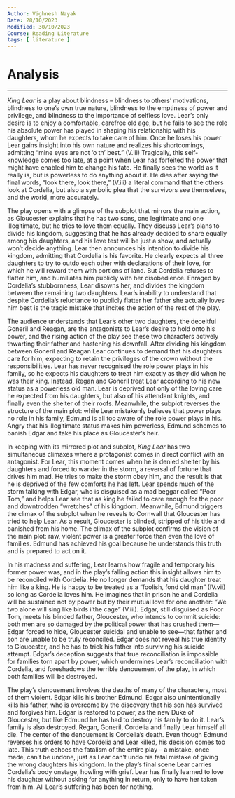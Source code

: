 ```yaml
---
Author: Vighnesh Nayak
Date: 28/10/2023
Modified: 30/10/2023
Course: Reading Literature
tags: [ literature ]
---
```

# Analysis
---
_King Lear_ is a play about blindness – blindness to others’ motivations, blindness to one’s own true nature, blindness to the emptiness of power and privilege, and blindness to the importance of selfless love. Lear’s only desire is to enjoy a comfortable, carefree old age, but he fails to see the role his absolute power has played in shaping his relationship with his daughters, whom he expects to take care of him. Once he loses his power Lear gains insight into his own nature and realizes his shortcomings, admitting “mine eyes are not ‘o th’ best.” (V.iii) Tragically, this self-knowledge comes too late, at a point when Lear has forfeited the power that might have enabled him to change his fate. He finally sees the world as it really is, but is powerless to do anything about it. He dies after saying the final words, “look there, look there,” (V.iii) a literal command that the others look at Cordelia, but also a symbolic plea that the survivors see themselves, and the world, more accurately.

The play opens with a glimpse of the subplot that mirrors the main action, as Gloucester explains that he has two sons, one legitimate and one illegitimate, but he tries to love them equally. They discuss Lear’s plans to divide his kingdom, suggesting that he has already decided to share equally among his daughters, and his love test will be just a show, and actually won’t decide anything. Lear then announces his intention to divide his kingdom, admitting that Cordelia is his favorite. He clearly expects all three daughters to try to outdo each other with declarations of their love, for which he will reward them with portions of land. But Cordelia refuses to flatter him, and humiliates him publicly with her disobedience. Enraged by Cordelia’s stubbornness, Lear disowns her, and divides the kingdom between the remaining two daughters. Lear’s inability to understand that despite Cordelia’s reluctance to publicly flatter her father she actually loves him best is the tragic mistake that incites the action of the rest of the play.

The audience understands that Lear’s other two daughters, the deceitful Goneril and Reagan, are the antagonists to Lear’s desire to hold onto his power, and the rising action of the play see these two characters actively thwarting their father and hastening his downfall. After dividing his kingdom between Goneril and Reagan Lear continues to demand that his daughters care for him, expecting to retain the privileges of the crown without the responsibilities. Lear has never recognised the role power plays in his family, so he expects his daughters to treat him exactly as they did when he was their king. Instead, Regan and Goneril treat Lear according to his new status as a powerless old man. Lear is deprived not only of the loving care he expected from his daughters, but also of his attendant knights, and finally even the shelter of their roofs. Meanwhile, the subplot reverses the structure of the main plot: while Lear mistakenly believes that power plays no role in his family, Edmund is all too aware of the role power plays in his. Angry that his illegitimate status makes him powerless, Edmund schemes to banish Edgar and take his place as Gloucester’s heir.

In keeping with its mirrored plot and subplot, _King Lear_ has two simultaneous climaxes where a protagonist comes in direct conflict with an antagonist. For Lear, this moment comes when he is denied shelter by his daughters and forced to wander in the storm, a reversal of fortune that drives him mad. He tries to make the storm obey him, and the result is that he is deprived of the few comforts he has left. Lear spends much of the storm talking with Edgar, who is disguised as a mad beggar called “Poor Tom,” and helps Lear see that as king he failed to care enough for the poor and downtrodden “wretches” of his kingdom. Meanwhile, Edmund triggers the climax of the subplot when he reveals to Cornwall that Gloucester has tried to help Lear. As a result, Gloucester is blinded, stripped of his title and banished from his home. The climax of the subplot confirms the vision of the main plot: raw, violent power is a greater force than even the love of families. Edmund has achieved his goal because he understands this truth and is prepared to act on it.

In his madness and suffering, Lear learns how fragile and temporary his former power was, and in the play’s falling action this insight allows him to be reconciled with Cordelia. He no longer demands that his daughter treat him like a king. He is happy to be treated as a “foolish, fond old man” (IV.vii) so long as Cordelia loves him. He imagines that in prison he and Cordelia will be sustained not by power but by their mutual love for one another: “We two alone will sing like birds i’the cage” (V.iii). Edgar, still disguised as Poor Tom, meets his blinded father, Gloucester, who intends to commit suicide: both men are so damaged by the political power that has crushed them—Edgar forced to hide, Gloucester suicidal and unable to see—that father and son are unable to be truly reconciled. Edgar does not reveal his true identity to Gloucester, and he has to trick his father into surviving his suicide attempt. Edgar’s deception suggests that true reconciliation is impossible for families torn apart by power, which undermines Lear’s reconciliation with Cordelia, and foreshadows the terrible denouement of the play, in which both families will be destroyed.

The play’s denouement involves the deaths of many of the characters, most of them violent. Edgar kills his brother Edmund. Edgar also unintentionally kills his father, who is overcome by the discovery that his son has survived and forgives him. Edgar is restored to power, as the new Duke of Gloucester, but like Edmund he has had to destroy his family to do it. Lear’s family is also destroyed. Regan, Goneril, Cordelia and finally Lear himself all die. The center of the denouement is Cordelia’s death. Even though Edmund reverses his orders to have Cordelia and Lear killed, his decision comes too late. This truth echoes the fatalism of the entire play – a mistake, once made, can’t be undone, just as Lear can’t undo his fatal mistake of giving the wrong daughters his kingdom. In the play’s final scene Lear carries Cordelia’s body onstage, howling with grief. Lear has finally learned to love his daughter without asking for anything in return, only to have her taken from him. All Lear’s suffering has been for nothing.

